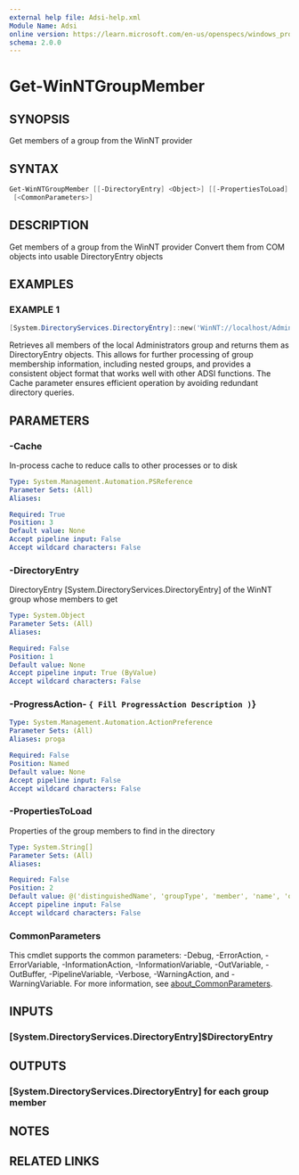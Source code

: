 ```yaml
---
external help file: Adsi-help.xml
Module Name: Adsi
online version: https://learn.microsoft.com/en-us/openspecs/windows_protocols/ms-dtyp/11e1608c-6169-4fbc-9c33-373fc9b224f4#Appendix_A_34
schema: 2.0.0
---
```


# Get-WinNTGroupMember

## SYNOPSIS
Get members of a group from the WinNT provider

## SYNTAX

```powershell
Get-WinNTGroupMember [[-DirectoryEntry] <Object>] [[-PropertiesToLoad] <String[]>] [-Cache] <PSReference>
 [<CommonParameters>]
```

## DESCRIPTION
Get members of a group from the WinNT provider
Convert them from COM objects into usable DirectoryEntry objects

## EXAMPLES

### EXAMPLE 1
```powershell
[System.DirectoryServices.DirectoryEntry]::new('WinNT://localhost/Administrators') | Get-WinNTGroupMember -Cache $Cache
```

Retrieves all members of the local Administrators group and returns them as DirectoryEntry objects.
This allows for further processing of group membership information, including nested groups, and provides
a consistent object format that works well with other ADSI functions.
The Cache parameter ensures efficient
operation by avoiding redundant directory queries.

## PARAMETERS

### -Cache
In-process cache to reduce calls to other processes or to disk

```yaml
Type: System.Management.Automation.PSReference
Parameter Sets: (All)
Aliases:

Required: True
Position: 3
Default value: None
Accept pipeline input: False
Accept wildcard characters: False
```

### -DirectoryEntry
DirectoryEntry \[System.DirectoryServices.DirectoryEntry\] of the WinNT group whose members to get

```yaml
Type: System.Object
Parameter Sets: (All)
Aliases:

Required: False
Position: 1
Default value: None
Accept pipeline input: True (ByValue)
Accept wildcard characters: False
```

### -ProgressAction- `{ Fill ProgressAction Description )`}

```yaml
Type: System.Management.Automation.ActionPreference
Parameter Sets: (All)
Aliases: proga

Required: False
Position: Named
Default value: None
Accept pipeline input: False
Accept wildcard characters: False
```

### -PropertiesToLoad
Properties of the group members to find in the directory

```yaml
Type: System.String[]
Parameter Sets: (All)
Aliases:

Required: False
Position: 2
Default value: @('distinguishedName', 'groupType', 'member', 'name', 'objectClass', 'objectSid', 'primaryGroupToken', 'samAccountName')
Accept pipeline input: False
Accept wildcard characters: False
```

### CommonParameters
This cmdlet supports the common parameters: -Debug, -ErrorAction, -ErrorVariable, -InformationAction, -InformationVariable, -OutVariable, -OutBuffer, -PipelineVariable, -Verbose, -WarningAction, and -WarningVariable. For more information, see [about_CommonParameters](http://go.microsoft.com/fwlink/?LinkID=113216).

## INPUTS

### [System.DirectoryServices.DirectoryEntry]$DirectoryEntry
## OUTPUTS

### [System.DirectoryServices.DirectoryEntry] for each group member
## NOTES

## RELATED LINKS


